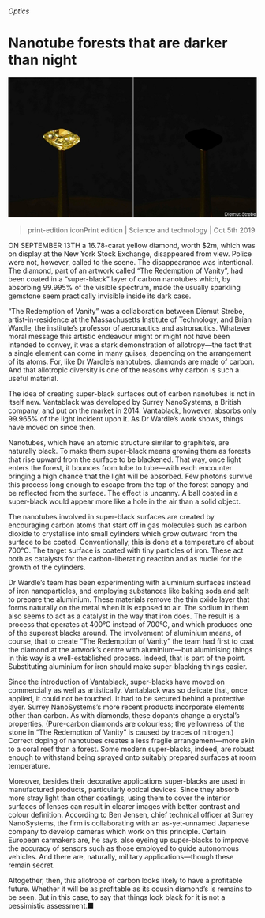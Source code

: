 ###### Optics

# Nanotube forests that are darker than night 

![image](images/20191005_stp504.jpg) 

> print-edition iconPrint edition | Science and technology | Oct 5th 2019 

ON SEPTEMBER 13TH a 16.78-carat yellow diamond, worth $2m, which was on display at the New York Stock Exchange, disappeared from view. Police were not, however, called to the scene. The disappearance was intentional. The diamond, part of an artwork called “The Redemption of Vanity”, had been coated in a “super-black” layer of carbon nanotubes which, by absorbing 99.995% of the visible spectrum, made the usually sparkling gemstone seem practically invisible inside its dark case. 

“The Redemption of Vanity” was a collaboration between Diemut Strebe, artist-in-residence at the Massachusetts Institute of Technology, and Brian Wardle, the institute’s professor of aeronautics and astronautics. Whatever moral message this artistic endeavour might or might not have been intended to convey, it was a stark demonstration of allotropy—the fact that a single element can come in many guises, depending on the arrangement of its atoms. For, like Dr Wardle’s nanotubes, diamonds are made of carbon. And that allotropic diversity is one of the reasons why carbon is such a useful material. 

The idea of creating super-black surfaces out of carbon nanotubes is not in itself new. Vantablack was developed by Surrey NanoSystems, a British company, and put on the market in 2014. Vantablack, however, absorbs only 99.965% of the light incident upon it. As Dr Wardle’s work shows, things have moved on since then. 

Nanotubes, which have an atomic structure similar to graphite’s, are naturally black. To make them super-black means growing them as forests that rise upward from the surface to be blackened. That way, once light enters the forest, it bounces from tube to tube—with each encounter bringing a high chance that the light will be absorbed. Few photons survive this process long enough to escape from the top of the forest canopy and be reflected from the surface. The effect is uncanny. A ball coated in a super-black would appear more like a hole in the air than a solid object. 

The nanotubes involved in super-black surfaces are created by encouraging carbon atoms that start off in gas molecules such as carbon dioxide to crystallise into small cylinders which grow outward from the surface to be coated. Conventionally, this is done at a temperature of about 700°C. The target surface is coated with tiny particles of iron. These act both as catalysts for the carbon-liberating reaction and as nuclei for the growth of the cylinders. 

Dr Wardle’s team has been experimenting with aluminium surfaces instead of iron nanoparticles, and employing substances like baking soda and salt to prepare the aluminium. These materials remove the thin oxide layer that forms naturally on the metal when it is exposed to air. The sodium in them also seems to act as a catalyst in the way that iron does. The result is a process that operates at 400°C instead of 700°C, and which produces one of the superest blacks around. The involvement of aluminium means, of course, that to create “The Redemption of Vanity” the team had first to coat the diamond at the artwork’s centre with aluminium—but aluminising things in this way is a well-established process. Indeed, that is part of the point. Substituting aluminium for iron should make super-blacking things easier. 

Since the introduction of Vantablack, super-blacks have moved on commercially as well as artistically. Vantablack was so delicate that, once applied, it could not be touched. It had to be secured behind a protective layer. Surrey NanoSystems’s more recent products incorporate elements other than carbon. As with diamonds, these dopants change a crystal’s properties. (Pure-carbon diamonds are colourless; the yellowness of the stone in “The Redemption of Vanity” is caused by traces of nitrogen.) Correct doping of nanotubes creates a less fragile arrangement—more akin to a coral reef than a forest. Some modern super-blacks, indeed, are robust enough to withstand being sprayed onto suitably prepared surfaces at room temperature. 

Moreover, besides their decorative applications super-blacks are used in manufactured products, particularly optical devices. Since they absorb more stray light than other coatings, using them to cover the interior surfaces of lenses can result in clearer images with better contrast and colour definition. According to Ben Jensen, chief technical officer at Surrey NanoSystems, the firm is collaborating with an as-yet-unnamed Japanese company to develop cameras which work on this principle. Certain European carmakers are, he says, also eyeing up super-blacks to improve the accuracy of sensors such as those employed to guide autonomous vehicles. And there are, naturally, military applications—though these remain secret. 

Altogether, then, this allotrope of carbon looks likely to have a profitable future. Whether it will be as profitable as its cousin diamond’s is remains to be seen. But in this case, to say that things look black for it is not a pessimistic assessment.■ 

